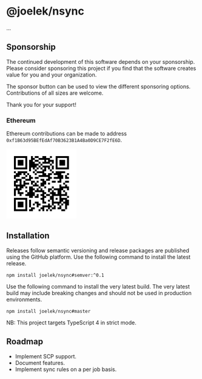 # @joelek/nsync

...

## Sponsorship

The continued development of this software depends on your sponsorship. Please consider sponsoring this project if you find that the software creates value for you and your organization.

The sponsor button can be used to view the different sponsoring options. Contributions of all sizes are welcome.

Thank you for your support!

### Ethereum

Ethereum contributions can be made to address `0xf1B63d95BEfEdAf70B3623B1A4Ba0D9CE7F2fE6D`.

![](./eth.png)

## Installation

Releases follow semantic versioning and release packages are published using the GitHub platform. Use the following command to install the latest release.

```
npm install joelek/nsync#semver:^0.1
```

Use the following command to install the very latest build. The very latest build may include breaking changes and should not be used in production environments.

```
npm install joelek/nsync#master
```

NB: This project targets TypeScript 4 in strict mode.

## Roadmap

* Implement SCP support.
* Document features.
* Implement sync rules on a per job basis.
